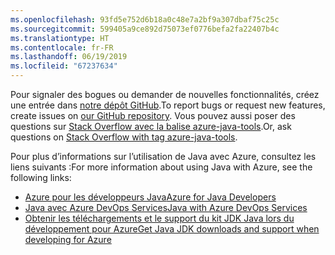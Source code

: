 ```yaml
---
ms.openlocfilehash: 93fd5e752d6b18a0c48e7a2bf9a307dbaf75c25c
ms.sourcegitcommit: 599405a9ce892d75073ef0776befa2fa22407b4c
ms.translationtype: HT
ms.contentlocale: fr-FR
ms.lasthandoff: 06/19/2019
ms.locfileid: "67237634"
---
```

<span data-ttu-id="121c4-101">Pour signaler des bogues ou demander de nouvelles fonctionnalités, créez une entrée dans [notre dépôt GitHub](https://github.com/Microsoft/azure-tools-for-java/issues).</span><span class="sxs-lookup"><span data-stu-id="121c4-101">To report bugs or request new features, create issues on [our GitHub repository](https://github.com/Microsoft/azure-tools-for-java/issues).</span></span> <span data-ttu-id="121c4-102">Vous pouvez aussi poser des questions sur [Stack Overflow avec la balise azure-java-tools](https://stackoverflow.com/questions/tagged/azure-java-tools).</span><span class="sxs-lookup"><span data-stu-id="121c4-102">Or, ask questions on [Stack Overflow with tag azure-java-tools](https://stackoverflow.com/questions/tagged/azure-java-tools).</span></span>

<span data-ttu-id="121c4-103">Pour plus d’informations sur l’utilisation de Java avec Azure, consultez les liens suivants :</span><span class="sxs-lookup"><span data-stu-id="121c4-103">For more information about using Java with Azure, see the following links:</span></span> 

* [<span data-ttu-id="121c4-104">Azure pour les développeurs Java</span><span class="sxs-lookup"><span data-stu-id="121c4-104">Azure for Java Developers</span></span>](/java/azure/) 
* [<span data-ttu-id="121c4-105">Java avec Azure DevOps Services</span><span class="sxs-lookup"><span data-stu-id="121c4-105">Java with Azure DevOps Services</span></span>](/azure/devops/java/)
* [<span data-ttu-id="121c4-106">Obtenir les téléchargements et le support du kit JDK Java lors du développement pour Azure</span><span class="sxs-lookup"><span data-stu-id="121c4-106">Get Java JDK downloads and support when developing for Azure</span></span>](https://aka.ms/azure-jdks)
<!-- TODO: Add URLs for Java in VSCode here --> 
